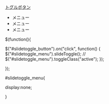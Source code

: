 <!DOCTYPE html>
<html lang="ja">
<head>
  <meta charset="UTF-8">
  <meta name="viewport" content="width=device-width, initial-scale=1.0">
  <link rel="stylesheet" href="./css/style.css">
  <script src="https://ajax.googleapis.com/ajax/libs/jquery/3.5.1/jquery.min.js"></script>
  <script src=".\js/sample.js"></script>
  <title>Document</title>
</head>
<body>

<a id="slidetoggle_button" href="#">トグルボタン</a>

<ul id="slidetoggle_menu">
  <li>メニュー</li>
  <li>メニュー</li>
  <li>メニュー</li>
</ul>

</body>
</html>

$(function(){

  $("#slidetoggle_button").on("click", function() {
      $("#slidetoggle_menu").slideToggle();
      // $("#slidetoggle_menu").toggleClass("active");
  });

});


#slidetoggle_menu{

  display:none;

}
